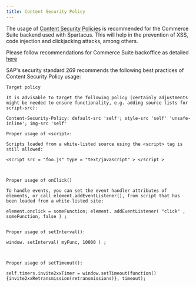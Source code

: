 ```yaml
---
title: Content Security Policy
---
```


The usage of [Content Security Policies](https://owasp.org/www-community/controls/Content_Security_Policy) is recommended for the Commerce Suite backend used with Spartacus.
This will help in the prevention of XSS, code injection and clickjacking attacks, among others. 


Please follow recommendations for Commerce Suite backoffice as detailed [here](https://help.sap.com/viewer/5c9ea0c629214e42b727bf08800d8dfa/2105/en-US/f7bc40281c2c43479fcd1562b02e63e5.html?q=CSP#loiod0774212b4ae4b8bb3dcf39908ab5832)

SAP's security standard 269 recommends the following best practices of Content Security Policy usage:

```
Target policy

It is advisable to target the following policy (certainly adjustments might be needed to ensure functionality, e.g. adding source lists for script-src):

Content-Security-Policy: default-src 'self'; style-src 'self' 'unsafe-inline'; img-src 'self'

Proper usage of <script>:

Scripts loaded from a white-listed source using the <script> tag is still allowed:

<script src = "foo.js" type = "text/javascript" > </script >

   

Proper usage of onClick()

To handle events, you can set the event handler attributes of elements, or call element.addEventListener(), from script that has been loaded from a white-listed site:

element.onclick = someFunction; element. addEventListener( "click" , someFunction, false ) ;

 
Proper usage of setInterval():

window. setInterval( myFunc, 10000 ) ;

   

Proper usage of setTimeout():

self.timers.invite2xxTimer = window.setTimeout(function() {invite2xxRetransmission(retransmissions)}, timeout);
```